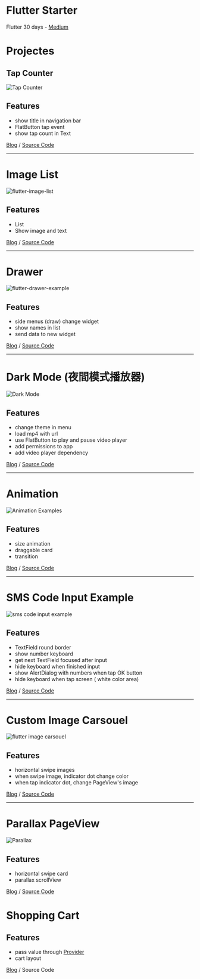 # Flutter Starter

Flutter 30 days - [Medium]([https://medium.com/code4idea/%E7%B3%BB%E5%88%97-2aa9341dcf06](https://medium.com/code4idea/系列-2aa9341dcf06))



# Projectes

## Tap Counter

![Tap Counter](https://raw.githubusercontent.com/slamdon/flutter-starter/master/resources/flutter-tap-counter.gif)

## Features

- show title in navigation bar
- FlatButton tap event
- show tap count in Text

[Blog](https://medium.com/code4idea/flutter-%E8%B5%B7%E6%AD%A5-day-1-tap-counter-d641aa7fae10) / [Source Code](https://github.com/slamdon/flutter-starter/tree/master/tap_counter)

----

# Image List

![flutter-image-list](https://github.com/slamdon/flutter-starter/raw/master/resources/flutter-image-list.gif)

## Features

- List
- Show image and text

[Blog](https://medium.com/code4idea/flutter-%E8%B5%B7%E6%AD%A5-day-2-image-list-b6e622a8fe61)  / [Source Code](https://github.com/slamdon/flutter-starter/tree/master/image_list)

---------

# Drawer

![flutter-drawer-example](https://github.com/slamdon/flutter-starter/raw/master/resources/flutter-drawer.gif)

## Features

- side menus (draw) change widget
- show names in list
- send data to new widget

[Blog](https://medium.com/code4idea/flutter-起步-day-3-drawer-8c297259a1d) /  [Source Code](https://github.com/slamdon/flutter-starter/tree/master/drawer)

---

# Dark Mode (夜間模式播放器)

![Dark Mode](https://github.com/slamdon/flutter-starter/raw/master/resources/flutter-dark-mode.gif)

## Features

- change theme in menu
- load mp4 with url
- use FlatButton to play and pause video player
- add permissions to app
- add video player dependency

[Blog](https://medium.com/@slamdon/flutter-%E8%B5%B7%E6%AD%A5-day-4-%E5%A4%9C%E9%96%93%E6%A8%A1%E5%BC%8F%E6%92%AD%E6%94%BE%E5%99%A8-4a7fd72ffb61) / [Source Code](https://github.com/slamdon/flutter-starter/tree/master/dark_mode)

---

# Animation

![Animation Examples](https://github.com/slamdon/flutter-starter/raw/master/resources/flutter-animations.gif)

## Features

- size animation
- draggable card
- transition

[Blog](https://medium.com/code4idea/flutter-起步-day-5-動畫效果-8e7db557f0b0) / [Source Code](https://github.com/slamdon/flutter-starter/tree/master/magician)

---

# SMS Code Input Example

![sms code input example](https://github.com/slamdon/flutter-starter/raw/master/resources/flutter-sms-code.gif)

## Features

- TextField round border
- show number keyboard
- get next TextField focused after input
- hide keyboard when finished input
- show AlertDialog with numbers when tap OK button
- hide keyboard when tap screen ( white color area)

[Blog](https://medium.com/code4idea/flutter-起步-day-6-輸入簡訊驗證-14a55bfbde15) / [Source Code](https://github.com/slamdon/flutter-starter/tree/master/sms_code)

---

# Custom Image Carsouel

![flutter image carsouel](https://github.com/slamdon/flutter-starter/raw/master/resources/flutter-image-carousel.gif)



## Features

- horizontal swipe images
- when swipe image, indicator dot change color
- when tap indicator dot, change PageView's image

[Blog](https://medium.com/code4idea/flutter-起步-day-7-圖片幻燈片-2a6175b34f08) / [Source Code](https://github.com/slamdon/flutter-starter/tree/master/image_carousel)

---

# Parallax PageView

![Parallax](https://github.com/slamdon/flutter-starter/raw/master/resources/flutter-parallax-pageview.gif)

## Features

- horizontal swipe card
- parallax scrollView



[Blog](https://medium.com/code4idea/flutter-day-8-水平視差滾動效果-parallax-pageview-8e29e860e196) / [Source Code](https://github.com/slamdon/flutter-starter/tree/master/parallax_card)

# Shopping Cart



## Features

- pass value through [Provider](https://pub.dev/packages/provider)
- cart layout



[Blog](https://medium.com/code4idea/flutter-day-9-狀態管理-provider-4c535c27b184) / Source Code



